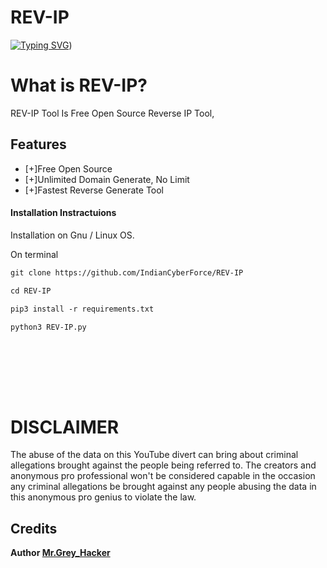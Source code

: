 # REV-IP
[![Typing SVG](https://readme-typing-svg.demolab.com?font=Fira+Code&pause=1000&color=E5B50BE0&background=0C342E00&width=433&height=52&lines=Jai+Siya+Ram;REV+IP+TOOL;Developed+By+Mr.Grey+Hacker;INDIAN+CYBER+FORCE;Mr.Grey+Hacker+Founder+Of+Team+ICF;Hawk%2C+Arhaan%2C+4NON_4K5K%2CCYBER-REPAR%2CUnknown404%2CMr.Grey+Hacker)](https://git.io/typing-svg))

 # What is REV-IP?
REV-IP Tool Is Free Open Source Reverse IP Tool,

## Features
- [+]Free Open Source
- [+]Unlimited Domain Generate, No Limit
- [+]Fastest Reverse Generate Tool

<h4> Installation Instractuions </h4>


Installation on Gnu / Linux OS. </br>

On terminal </br>


```diff
git clone https://github.com/IndianCyberForce/REV-IP
```

```diff
cd REV-IP
```

```diff
pip3 install -r requirements.txt
```

```diff
python3 REV-IP.py
```

</br> </br>

</br> </br>

# DISCLAIMER
The abuse of the data on this YouTube divert can bring about criminal allegations brought against the people being referred to. The creators and anonymous pro professional won't be considered capable in the occasion any criminal allegations be brought against any people abusing the data in this anonymous pro genius to violate the law.

## Credits

<b> Author <a href="https://www.facebook.com/TeamIndianCyberForce">Mr.Grey_Hacker</a>

</p>


